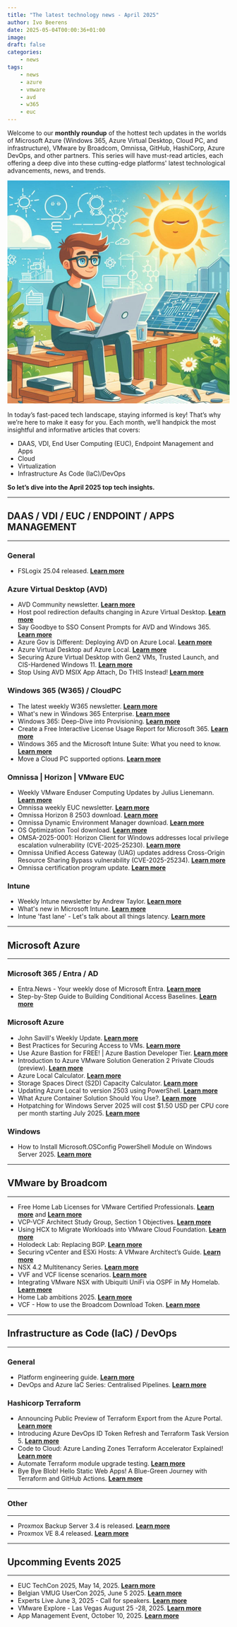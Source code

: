 ```yaml
---
title: "The latest technology news - April 2025"
author: Ivo Beerens
date: 2025-05-04T00:00:36+01:00
image: 
draft: false
categories:
    - news
tags:
    - news
    - azure
    - vmware
    - avd
    - w365
    - euc
---
```


Welcome to our **monthly roundup** of the hottest tech updates in the worlds of Microsoft Azure (Windows 365, Azure Virtual Desktop, Cloud PC, and infrastructure), VMware by Broadcom, Omnissa, GitHub, HashiCorp, Azure DevOps, and other partners. This series will have must-read articles, each offering a deep dive into these cutting-edge platforms' latest technological advancements, news, and trends.

![newsletter](images/april2025.jpeg)

In today’s fast-paced tech landscape, staying informed is key! That’s why we’re here to make it easy for you. Each month, we’ll handpick the most insightful and informative articles that covers:
- DAAS, VDI, End User Computing (EUC), Endpoint Management and Apps
- Cloud
- Virtualization
- Infrastructure As Code (IaC)/DevOps

**So let’s dive into the April 2025 top tech insights.**

---
## **DAAS / VDI / EUC / ENDPOINT / APPS MANAGEMENT**

---

### **General**

-  FSLogix 25.04 released. [**Learn more**](https://learn.microsoft.com/en-us/fslogix/overview-release-notes#fslogix-2504)

### **Azure Virtual Desktop (AVD)**
- AVD Community newsletter. [**Learn more**](https://avdcommunity.com/category/newsletter/)
- Host pool redirection defaults changing in Azure Virtual Desktop. [**Learn more**](https://techcommunity.microsoft.com/blog/azurevirtualdesktopblog/host-pool-redirection-defaults-changing-in-azure-virtual-desktop/4408071)
- Say Goodbye to SSO Consent Prompts for AVD and Windows 365. [**Learn more**](https://blog.mindcore.dk/2025/04/say-goodbye-to-sso-consent-prompts-for-avd-and-windows-365/)
- Azure Gov is Different: Deploying AVD on Azure Local. [**Learn more**](https://gbbcore.wordpress.com/2025/05/02/azure-gov-is-different-deploying-avd-on-azure-local/)
- Azure Virtual Desktop auf Azure Local. [**Learn more**](https://lnkd.in/gpTyPbEf)
- Securing Azure Virtual Desktop with Gen2 VMs, Trusted Launch, and CIS-Hardened Windows 11. [**Learn more**](https://www.linkedin.com/pulse/securing-azure-virtual-desktop-gen2-vms-trusted-launch-jeremy-wallace-k60nc/?trackingId=oLCfNiAeSnCo6PMJCA5ykg%3D%3D)
- Stop Using AVD MSIX App Attach, Do THIS Instead! [**Learn more**](https://youtu.be/pm_SdcymGho?si=CCDJ9HB8UhQCg9ou)

### **Windows 365 (W365) / CloudPC**

- The latest weekly W365 newsletter. [**Learn more**](https://w365community.com/)
- What's new in Windows 365 Enterprise. [**Learn more**](https://learn.microsoft.com/en-us/windows-365/enterprise/whats-new#week-of-december-17-2024)
- Windows 365: Deep-Dive into Provisioning. [**Learn more**](https://youtu.be/cEP3i2g4-EQ?si=CN-AGZui9H9HWxga)
- Create a Free Interactive License Usage Report for Microsoft 365. [**Learn more**](https://ourcloudnetwork.com/create-a-free-interactive-license-usage-report-for-microsoft-365/)
- Windows 365 and the Microsoft Intune Suite: What you need to know. [**Learn more**](https://youtu.be/7NFl6OUZqDQ?si=tlQG-ziCCFncklcL)
- Move a Cloud PC supported options. [**Learn more**](https://learn.microsoft.com/en-us/windows-365/enterprise/move-cloud-pc)

### **Omnissa | Horizon | VMware EUC**

- Weekly VMware Enduser Computing Updates by Julius Lienemann. [**Learn more**](https://juliuslienemann.wordpress.com/)
- Omnissa weekly EUC newsletter. [**Learn more**](https://blog.simonelberts.nl/)
- Omnissa Horizon 8 2503 download. [**Learn more**](https://customerconnect.omnissa.com/downloads/info/slug/desktop_end_user_computing/omnissa_horizon/2503)
- Omnissa Dynamic Environment Manager download. [**Learn more**](https://customerconnect.omnissa.com/downloads/info/slug/desktop_end_user_computing/omnissa_dynamic_environment_manager/2503)
- OS Optimization Tool download. [**Learn more**](https://customerconnect.omnissa.com/downloads/info/slug/desktop_end_user_computing/os_optimization_tool/2503)
- OMSA-2025-0001: Horizon Client for Windows addresses local privilege escalation vulnerability (CVE-2025-25230). [**Learn more**](https://www.omnissa.com/omsa-2025-0001/)
- Omnissa Unified Access Gateway (UAG) updates address Cross-Origin Resource Sharing Bypass vulnerability (CVE-2025-25234). [**Learn more**](https://www.omnissa.com/omsa-2025-0002/)
- Omnissa certification program update. [**Learn more**](https://community.omnissa.com/technical-blog/omnissa-certification-program-update-r128/?&_rid=26186&utm_medium=Omnissa+Community&utm_source=linkedin)


### **Intune**
- Weekly Intune newsletter by Andrew Taylor. [**Learn more**](https://andrewstaylor.com/category/newsletter/)
- What's new in Microsoft Intune. [**Learn more**](https://learn.microsoft.com/en-us/mem/intune/fundamentals/whats-new)
- Intune 'fast lane' - Let's talk about all things latency. [**Learn more**](https://techcommunity.microsoft.com/event/microsoftintuneevents/intune-fast-lane---lets-talk-about-all-things-latency/4376201)

---
## **Microsoft Azure**
---
### **Microsoft 365 / Entra / AD**

- Entra.News - Your weekly dose of Microsoft Entra. [**Learn more**](https://entra.news/)
- Step-by-Step Guide to Building Conditional Access Baselines. [**Learn more**](https://youtu.be/NSqfUZM7ql8?si=Xc4G1raOKXDXkW_Y)

### **Microsoft Azure**

- John Savill's Weekly Update. [**Learn more**](https://www.youtube.com/playlist?list=PLlVtbbG169nGL0hj1CeL2Zjmr73SmXIpc)
- Best Practices for Securing Access to VMs. [**Learn more**](https://techcommunity.microsoft.com/blog/azurenetworksecurityblog/best-practices-for-securing-access-to-vms/4405778)
- Use Azure Bastion for FREE! | Azure Bastion Developer Tier. [**Learn more**](https://youtu.be/n-e1-JJ2DrE?si=uRyrnV5goJIvRYUE)
- Introduction to Azure VMware Solution Generation 2 Private Clouds (preview). [**Learn more**](https://learn.microsoft.com/en-us/azure/azure-vmware/native-introduction)
- Azure Local Calculator. [**Learn more**](https://github.com/schmittnieto/AzureLocal-Calculator)
- Storage Spaces Direct (S2D) Capacity Calculator. [**Learn more**](https://s2d-calculator.com/)
- Updating Azure Local to version 2503 using PowerShell. [**Learn more**](https://blog.graa.dev/AzureLocal-UpdatePowerShell)
- What Azure Container Solution Should You Use?. [**Learn more**](https://youtu.be/E1Zk2XcS1w0?si=zybp72uI8gdcE-h0)
- Hotpatching for Windows Server 2025 will cost $1.50 USD per CPU core per month starting July 2025. [**Learn more**](https://www.microsoft.com/en-us/windows-server/blog/2025/04/24/tired-of-all-the-restarts-get-hotpatching-for-windows-server/?msockid=1119f9ea168c6a7c3ba5ecdc17d96b61)

### **Windows**
- How to Install Microsoft.OSConfig PowerShell Module on Windows Server 2025. [**Learn more**](https://www.anoopcnair.com/microsoft-osconfig-powershell-module-on-windows/)

---
## **VMware by Broadcom**

---
- Free Home Lab Licenses for VMware Certified Professionals. [**Learn more**](https://www.youtube.com/watch?v=33OztnfaMTk&ab_channel=VMwareCloudFoundation) and [**Learn more**](https://blogs.vmware.com/cloud-foundation/2025/04/14/free-home-lab-licenses-for-vmware-certified-professionals/)
- VCP-VCF Architect Study Group, Section 1 Objectives. [**Learn more**](https://youtu.be/IgQ-BnI9p_E?si=_2t7tNtNaIxmSJ2v)
- Using HCX to Migrate Workloads into VMware Cloud Foundation. [**Learn more**](https://youtu.be/VY8c8gbc6h0?si=jSuQp8vzi-pqExlF)
- Holodeck Lab: Replacing BGP. [**Learn more**](https://my-sddc.net/holodeck-lab-replacing-bgp/)
- Securing vCenter and ESXi Hosts: A VMware Architect’s Guide. [**Learn more**](https://vminfrastructure.com/2025/04/09/securing-vcenter-and-esxi-hosts-a-vmware-architects-guide/)
- NSX 4.2 Multitenancy Series. [**Learn more**](https://vstellar.com/2025/03/nsx-4-2-multitenancy-series-part-1-introduction/)
- VVF and VCF license scenarios. [**Learn more**](https://wuchikin.wordpress.com/2025/04/22/vvf-and-vcf-license-scenarios/)
- Integrating VMware NSX with Ubiquiti UniFi via OSPF in My Homelab. [**Learn more**](https://mb-labs.de/2025/04/22/integrating-vmware-nsx-with-ubiquiti-unifi-via-ospf-in-my-homelab/)
- Home Lab ambitions 2025. [**Learn more**](https://blog.graa.dev/HomeLab-2025)
- VCF - How to use the Broadcom Download Token. [**Learn more**](https://sdn-warrior.org/posts/vcf-token/)

---
## **Infrastructure as Code (IaC) / DevOps**
---

### **General**
- Platform engineering guide. [**Learn more**](https://learn.microsoft.com/en-us/platform-engineering/)
- DevOps and Azure IaC Series: Centralised Pipelines. [**Learn more**](https://azurewithaj.com/posts/devops-azure-iac-series-central-pipelines/)

<!-- ### **GitHub** -->

### **Hashicorp Terraform**
- Announcing Public Preview of Terraform Export from the Azure Portal. [**Learn more**](https://techcommunity.microsoft.com/blog/azuretoolsblog/announcing-public-preview-of-terraform-export-from-the-azure-portal/4409889)
- Introducing Azure DevOps ID Token Refresh and Terraform Task Version 5. [**Learn more**](https://devblogs.microsoft.com/devops/introducing-azure-devops-id-token-refresh-and-terraform-task-version-5/)
- Code to Cloud: Azure Landing Zones Terraform Accelerator Explained! [**Learn more**](https://youtu.be/YxOzTwEnDE0?si=8OUL16P-i3SPYbPK)
- Automate Terraform module upgrade testing. [**Learn more**](https://www.linkedin.com/pulse/automate-terraform-module-upgrade-testing-stu-mace-rn3pc/?trackingId=S%2FCcGyvET8Cj5tTqR%2FYtJA%3D%3D)
- Bye Bye Blob! Hello Static Web Apps! A Blue-Green Journey with Terraform and GitHub Actions. [**Learn more**](https://medium.com/azure-terraformer/bye-bye-blob-hello-static-web-apps-a-blue-green-journey-with-terraform-and-github-actions-a476213061c5)

---
### **Other**
---
- Proxmox Backup Server 3.4 is released. [**Learn more**](https://forum.proxmox.com/threads/proxmox-backup-server-3-4-released.164869/)
- Proxmox VE 8.4 released. [**Learn more**](https://forum.proxmox.com/threads/proxmox-ve-8-4-released.164820/)

---
## **Upcomming Events 2025**
---
- EUC TechCon 2025, May 14, 2025. [**Learn more**](https://www.eventbrite.nl/e/tickets-euc-techcon-2025-1269318569009)
- Belgian VMUG UserCon 2025, June 5 2025. [**Learn more**](https://www.eventbrite.com/e/belgian-vmug-usercon-2025-tickets-1285743586679)
- Experts Live June 3, 2025 - Call for speakers. [**Learn more**](https://www.expertslive.nl/call-for-sessions/)
- VMware Explore - Las Vegas August 25 -28, 2025. [**Learn more**](https://www.vmware.com/explore/us)
- App Management Event, October 10, 2025. [**Learn more**](https://appmanagevent.com/)